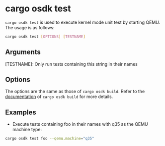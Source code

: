 # cargo osdk test

`cargo osdk test` is used to execute kernel mode unit test by starting QEMU. The usage is as follows:

```bash
cargo osdk test [OPTIONS] [TESTNAME]
```

## Arguments 

[TESTNAME]: Only run tests containing this string in their names

## Options

The options are the same as those of `cargo osdk build`. Refer to the [documentation](build.md) of `cargo osdk build` for more details.

## Examples
- Execute tests containing foo in their names with q35 as the QEMU machine type: 

```bash
cargo osdk test foo --qemu.machine="q35"
```
